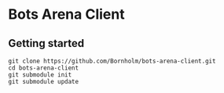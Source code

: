 Bots Arena Client
=================

Getting started
---------------

```
git clone https://github.com/Bornholm/bots-arena-client.git
cd bots-arena-client
git submodule init
git submodule update
```